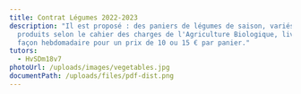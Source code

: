 ```yaml
---
title: Contrat Légumes 2022-2023
description: "Il est proposé : des paniers de légumes de saison, variés et
  produits selon le cahier des charges de l'Agriculture Biologique, livrés de
  façon hebdomadaire pour un prix de 10 ou 15 € par panier."
tutors:
  - HvSDm18v7
photoUrl: /uploads/images/vegetables.jpg
documentPath: /uploads/files/pdf-dist.png
---
```

